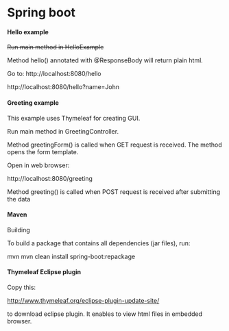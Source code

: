 # Spring boot

#### Hello example

~~Run main method in HelloExample~~

Method hello() annotated with @ResponseBody will return plain html.

Go to: http://localhost:8080/hello

http://localhost:8080/hello?name=John


#### Greeting example

This example uses Thymeleaf for creating GUI.

Run main method in GreetingController.

Method greetingForm() is called when GET request is received. The method opens the form template.

Open in web browser:

http://localhost:8080/greeting

Method greeting() is called when POST request is received after submitting the data


#### Maven

Building

To build a package that contains all dependencies (jar files), run:

mvn mvn clean install spring-boot:repackage



#### Thymeleaf Eclipse plugin

Copy this:

http://www.thymeleaf.org/eclipse-plugin-update-site/

to download eclipse plugin. It enables to view html files in embedded browser.

